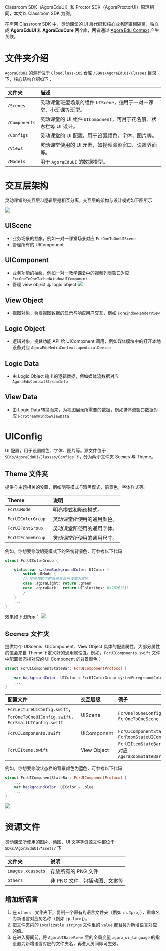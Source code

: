 Classroom SDK（AgoraEduUI）和 Proctor SDK（AgoraProctorUI）原理相同，本文以 Classroom SDK 为例。

在声网 Classroom SDK 中，灵动课堂的 UI 层代码和核心业务逻辑相隔离，独立成 **AgoraEduUI** 和 **AgoraEduCore** 两个库，两者通过 [Agora Edu Context](/cn/agora-class/API%20Reference/edu_context_swift/API/edu_context_api_overview.html) 产生关联。


# 文件夹介绍
`AgoraEduUI` 的源码位于 `CloudClass-iOS` 仓库 `/SDKs/AgoraEduUI/Classes` 目录下，核心结构介绍如下：

| 文件夹         | 描述                                                         |
| :------------- | :----------------------------------------------------------- |
| `/Scenes`       | 灵动课堂班型场景的组件 `UIScene`，适用于一对一课堂、小班课等班型。 |
| `/Components`  | 灵动课堂的 UI 组件 `UIComponent`，可用于花名册、状态栏等 UI 设计。 |
| `/Configs`      | 灵动课堂的 UI 配置，用于设置颜色，字体，图片等。 |
| `/Views` | 灵动课堂使用的 UI 元素，如视频渲染窗口、设置界面等。         |
| `/Models` | 用于 `AgoraEduUI` 的数据模型。 |

# 交互层架构
灵动课堂的交互层和逻辑层是相互分离，交互层的架构与设计模式如下图所示

![](https://web-cdn.agora.io/docs-files/1670308423580)

## UIScene
* 业务场景的抽象，例如一对一课堂场景对应 `FcrOneToOneUIScene`
* 管理所有的 UIComponent

## UIComponent
* 业务功能的抽象，例如一对一教学课堂中的视频列表窗口对应 `FcrOneToOneTachedWindowUIComponent`
* 管理 view object 与 logic object
![](https://web-cdn.agora.io/docs-files/1680863775387)

## View Object
* 视图对象，负责视图数据的显示与响应用户交互，例如 `FcrWindowRenderView`

## Logic Object
* 逻辑对象，提供功能 API 给 UIComponent 调用，例如媒体模块中的打开本地设备对应 `AgoraEduMediaContext.openLocalDevice`

## Logic Data
* 由 Logic Object 输出的逻辑数据，例如媒体流数据对应 `AgoraEduContextStreamInfo`

## View Data
* 由 Logic Data 转换而来，为视图展示所需要的数据，例如媒体流窗口数据对应  `FcrStreamWindowViewData`

# UIConfig
UI 配置，用于设置颜色、字体、图片等。源文件位于 `SDKs/AgoraEduUI/Classes/Configs` 下，分为两个文件夹 Scenes 与 Theme。

## Theme 文件夹

提供与主题相关的设置，例如明亮模式与暗黑模式，前景色，字体样式等。

| Theme              | 说明                   |
| :-------------     | :-------------        |
| `FcrUIMode`        | 明亮模式和暗夜模式。       | 
| `FcrUIColorGroup ` | 灵动课堂所使用的通用颜色。  | 
| `FcrUIFontGroup `  | 灵动课堂所使用的通用字体。  |
| `FcrUIFrameGroup ` | 灵动课堂所使用的通用尺寸。  |


例如，你想要修改明亮模式下的系统背景色，可参考以下代码：

```swift
struct FcrUIColorGroup {
	...
	static var systemBackgroundColor: UIColor {
        switch UIMode {
        // 明亮模式下的系统背景色设置为绿色
        case .agoraLight: return .green
        case .agoraDark:  return UIColor(hex: 0x262626)!
        }
    }
	...
}
```

效果如下图所示：
![](https://web-cdn.agora.io/docs-files/1680863801830)


## Scenes 文件夹

提供每个 UIScene、UIComponent、View Object 具体的配置属性，大部分属性的值会来自 Theme 下定义好的通用属性值。例如，`FcrUIComponents.swift` 文件中配置状态栏对应的 UI Component 的背景颜色：

```swift
struct FcrUIComponentStateBar: FcrUIComponentProtocol {
	...
    var backgroundColor: UIColor = FcrUIColorGroup.systemForegroundColor
	...    
}
```



| 配置文件          | 交互层级          | 例子 |
| :-------------   | :-------------  |:------------- |
| `FcrLectureUIConfig.swift`，`FcrOneToOneUIConfig.swift`，`FcrSmallUIConfig.swift`       | UIScene      | `FcrOneToOneConfig.swift` 对应 `FcrOneToOneScene` |
| `FcrUIComponents.swift`   | UIComponent   | `FcrUIComponentStateBar` 对应 `FcrRoomStateUIComponent`  |
| `FcrUIItems.swift`         | View Object   | `FcrUIItemStateBarNetworkState` 对应 `AgoraRoomStateBar.netStateView` |


例如，你想要修改状态栏的背景颜色为蓝色，可参考以下代码：

```swift
struct FcrUIComponentStateBar: FcrUIComponentProtocol {
	...
    var backgroundColor: UIColor = .blue
	...   
}
```

![](https://web-cdn.agora.io/docs-files/1680863821711)

# 资源文件
灵动课堂所使用的图片、动图、UI 文字等资源文件都位于 `SDKs/AgoraEduUI/Assets/` 下

| 文件夹              | 说明                        |
| :-------------     | :-------------             |
| `images.xcassets`  | 存放所有的 PNG 文件               | 
| `others `          | 非 PNG 文件，包括动图、文案等  | 

## 增加新语言

1. 在 `others ` 文件夹下，复制一个原有的语言文件夹（例如 `en.Iproj`），重命名为新语言对应的名称（例如 `jp.Iproj`）。
2. 把文件夹内的 `Localizable.strings` 文件里的 `value` 都替换为新增语言对应的值。
3. 在进入房间前，将 `AgoraUIBaseViews` 里的全局变量 `agora_ui_language` 的指设置为新增语言对应的文件夹名，再进入房间即可生效。
